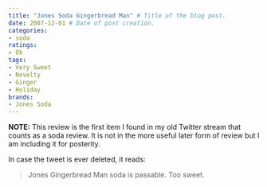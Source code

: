 ```yaml
---
title: "Jones Soda Gingerbread Man" # Title of the blog post.
date: 2007-12-01 # Date of post creation.
categories:
- soda
ratings:
- Ok
tags:
- Very Sweet
- Novelty
- Ginger
- Holiday
brands:
- Jones Soda
---
```


**NOTE:** This review is the first item I found in my old Twitter stream that counts as a soda review. It is not in the more useful later form of review but I am including it for posterity.

<!-- \{\{< tweet 461162362 >\}\} -->

In case the tweet is ever deleted, it reads:
> Jones Gingerbread Man soda is passable. Too sweet.